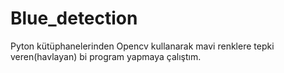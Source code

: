 # Blue_detection
Pyton kütüphanelerinden Opencv kullanarak mavi renklere tepki veren(havlayan) bi program yapmaya çalıştım.
